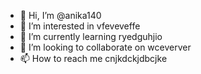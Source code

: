 - 👋 Hi, I’m @anika140
- 👀 I’m interested in vfeveveffe
- 🌱 I’m currently learning ryedguhjio
- 💞️ I’m looking to collaborate on wceverver
- 📫 How to reach me cnjkdckjdbcjke

<!---
anika140/anika140 is a ✨ special ✨ repository because its `README.md` (this file) appears on your GitHub profile.
You can click the Preview link to take a look at your changes.
--->
